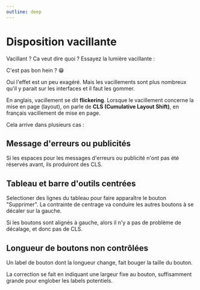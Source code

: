 ```yaml
---
outline: deep
---
```


<script setup lang="ts">
import LumiereVacillante from "./utils/LumiereVacillante.vue"
import FormulaireVacillant from "./utils/FormulaireVacillant.vue"
import TableauEtBarreOutils from "./utils/TableauEtBarreOutils.vue"
import PlayPause from "./utils/PlayPause.vue"

</script>

# Disposition vacillante

Vacillant ? Ca veut dire quoi ? Essayez la lumière vacillante :

<LumiereVacillante />

C'est pas bon hein ? 😁

Oui l'effet est un peu exagéré. Mais les vacillements sont plus nombreux qu'il y
parait sur les interfaces et il faut les gommer.

En anglais, vacillement se dit **flickering**. Lorsque le vacillement concerne
la mise en page (layout), on parle de **CLS (Cumulative Layout Shift)**, en
français vacillement de mise en page.

Cela arrive dans plusieurs cas :

## Message d'erreurs ou publicités

Si les espaces pour les messages d'erreurs ou publicité n'ont pas été réservés
avant, ils produiront des CLS.

<FormulaireVacillant />

## Tableau et barre d'outils centrées

Selectioner des lignes du tableau pour faire apparaître le bouton "Supprimer".
La contrainte de centrage va conduire les autres boutons à se décaler sur la
gauche.

Si les boutons sont alignés à gauche, alors il n'y a pas de problème de
décalage, et donc pas de CLS.

<TableauEtBarreOutils />

## Longueur de boutons non contrôlées

Un label de bouton dont la longueur change, fait bouger la taille du bouton.

La correction se fait en indiquant une largeur fixe au bouton, suffisamment
grande pour englober les labels potentiels.

<PlayPause />
